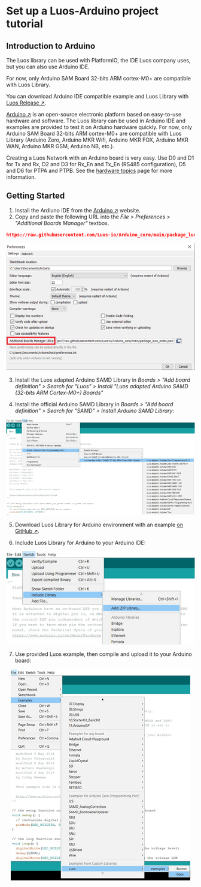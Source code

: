 # Set up a Luos-Arduino project tutorial

## Introduction to Arduino

The Luos library can be used with PlatformIO, the IDE Luos company uses, but you can also use Arduino IDE.

For now, only Arduino SAM Board 32-bits ARM cortex-M0+ are compatible with Luos Library.

You can download Arduino IDE compatible example and Luos Library with <a href="https://github.com/Luos-io/Luos/releases" target="_blank">Luos Release &#8599;</a>.


<a href="https://www.arduino.cc/" target="_blank">Arduino &#8599;</a> is an open-source electronic platform based on easy-to-use hardware and software. The Luos library can be used in Arduino IDE and examples are provided to test it on Arduino hardware quickly. For now, only Arduino SAM Board 32-bits ARM cortex-M0+ are compatible with Luos Library (Arduino Zero, Arduino MKR Wifi, Arduino MKR FOX, Arduino MKR WAN, Arduino MKR GSM, Arduino NB, etc.).

Creating a Luos Network with an Arduino board is very easy. Use D0 and D1 for Tx and Rx, D2 and D3 for Rx_En and Tx_En (RS485 configuration), D5 and D6 for PTPA and PTPB. See the [hardware topics](../../hardware-consideration/hardware-consideration.md) page for more information.

## Getting Started

 1. Install the Ardiuno IDE from the <a href="https://www.arduino.cc/" target="_blank">Arduino &#8599;</a> website.
 2. Copy and paste the following URL into the *File > Preferences > "Additional Boards Manager"* textbox.
 ```Json
https://raw.githubusercontent.com/Luos-io/Arduino_core/main/package_luos_index.json
```
 <p align="center">
    <img src="../../../_assets/img/arduino_board_luos_preferences.png" />
</p>

 3. Install the Luos adapted Arduino SAMD Library in *Boards > "Add board definition" > Search for "Luos" > Install "Luos adapted Arduino SAMD (32-bits ARM Cortex-M0+) Boards"*

 4. Install the official Arduino SAMD Library in *Boards > "Add board definition" > Search for "SAMD" > Install Arduino SAMD Library*:

 <p align="center">
    <img src="../../../_assets/img/arduino_Luos_board.png" />
</p>

 5. Download Luos Library for Arduino environment with an example <a href="https://github.com/Luos-io/Luos/releases" target="_blank">on GitHub &#8599;</a>.

 6. Include Luos Library for Arduino to your Arduino IDE:

 <p align="center">
    <img src="../../../_assets/img/arduino_include_library.png" />
</p>

 7. Use provided Luos example, then compile and upload it to your Arduino board:

 <p align="center">
    <img src="../../../_assets/img/arduino_Luos_example.png" />
</p>
